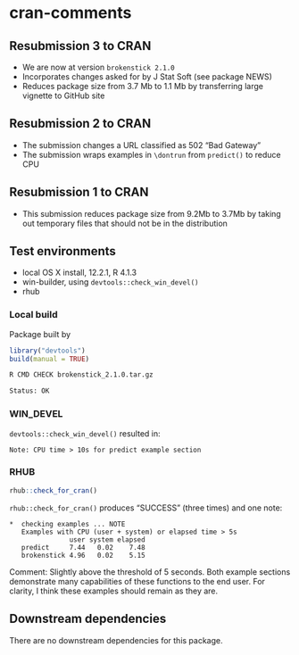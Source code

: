 cran-comments
================

## Resubmission 3 to CRAN

-   We are now at version `brokenstick 2.1.0`
-   Incorporates changes asked for by J Stat Soft (see package NEWS)
-   Reduces package size from 3.7 Mb to 1.1 Mb by transferring large
    vignette to GitHub site

## Resubmission 2 to CRAN

-   The submission changes a URL classified as 502 “Bad Gateway”
-   The submission wraps examples in `\dontrun` from `predict()` to
    reduce CPU

## Resubmission 1 to CRAN

-   This submission reduces package size from 9.2Mb to 3.7Mb by taking
    out temporary files that should not be in the distribution

## Test environments

-   local OS X install, 12.2.1, R 4.1.3
-   win-builder, using `devtools::check_win_devel()`
-   rhub

### Local build

Package built by

``` r
library("devtools")
build(manual = TRUE)
```

``` bash
R CMD CHECK brokenstick_2.1.0.tar.gz

Status: OK
```

### WIN_DEVEL

`devtools::check_win_devel()` resulted in:

    Note: CPU time > 10s for predict example section

### RHUB

``` r
rhub::check_for_cran()
```

`rhub::check_for_cran()` produces “SUCCESS” (three times) and one note:

    *  checking examples ... NOTE
       Examples with CPU (user + system) or elapsed time > 5s
                   user system elapsed
       predict     7.44   0.02    7.48
       brokenstick 4.96   0.02    5.15

Comment: Slightly above the threshold of 5 seconds. Both example
sections demonstrate many capabilities of these functions to the end
user. For clarity, I think these examples should remain as they are.

## Downstream dependencies

There are no downstream dependencies for this package.
